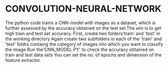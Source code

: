 # CONVOLUTION-NEURAL-NETWORK
The python code trains a CNN-model with images as a dataset, which is further assessed by the accuracy obtained on the test set.The aim is to get high train and test set accuracy.
First, create two folders'train' and 'test' in the working directory
Again create two subfolders in each of the 'train' and 'test' foldrs containg the category of images into which you want to classify the image
Run the'CNN_MODEL.PY' to check the accuracy obtained on train and test data sets
You can set the no. of epochs and dimension of the feature extractor

